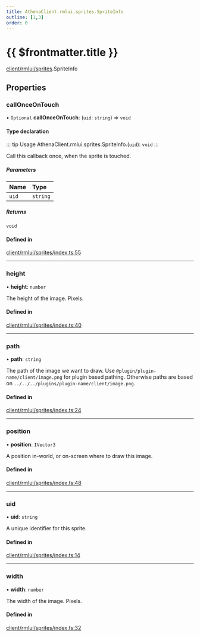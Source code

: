 ```yaml
---
title: AthenaClient.rmlui.sprites.SpriteInfo
outline: [1,3]
order: 0
---
```


# {{ $frontmatter.title }}


[client/rmlui/sprites](../modules/client_rmlui_sprites.md).SpriteInfo

## Properties

### callOnceOnTouch

• `Optional` **callOnceOnTouch**: (`uid`: `string`) => `void`

#### Type declaration

::: tip Usage
AthenaClient.rmlui.sprites.SpriteInfo.(`uid`): `void`
:::

Call this callback once, when the sprite is touched.

##### Parameters

| Name | Type |
| :------ | :------ |
| `uid` | `string` |

##### Returns

`void`

#### Defined in

[client/rmlui/sprites/index.ts:55](https://github.com/Stuyk/altv-athena/blob/cdad41b/src/core/client/rmlui/sprites/index.ts#L55)

___

### height

• **height**: `number`

The height of the image. Pixels.

#### Defined in

[client/rmlui/sprites/index.ts:40](https://github.com/Stuyk/altv-athena/blob/cdad41b/src/core/client/rmlui/sprites/index.ts#L40)

___

### path

• **path**: `string`

The path of the image we want to draw.
Use `@plugin/plugin-name/client/image.png` for plugin based pathing.
Otherwise paths are based on `../../../plugins/plugin-name/client/image.png`.

#### Defined in

[client/rmlui/sprites/index.ts:24](https://github.com/Stuyk/altv-athena/blob/cdad41b/src/core/client/rmlui/sprites/index.ts#L24)

___

### position

• **position**: `IVector3`

A position in-world, or on-screen where to draw this image.

#### Defined in

[client/rmlui/sprites/index.ts:48](https://github.com/Stuyk/altv-athena/blob/cdad41b/src/core/client/rmlui/sprites/index.ts#L48)

___

### uid

• **uid**: `string`

A unique identifier for this sprite.

#### Defined in

[client/rmlui/sprites/index.ts:14](https://github.com/Stuyk/altv-athena/blob/cdad41b/src/core/client/rmlui/sprites/index.ts#L14)

___

### width

• **width**: `number`

The width of the image. Pixels.

#### Defined in

[client/rmlui/sprites/index.ts:32](https://github.com/Stuyk/altv-athena/blob/cdad41b/src/core/client/rmlui/sprites/index.ts#L32)
